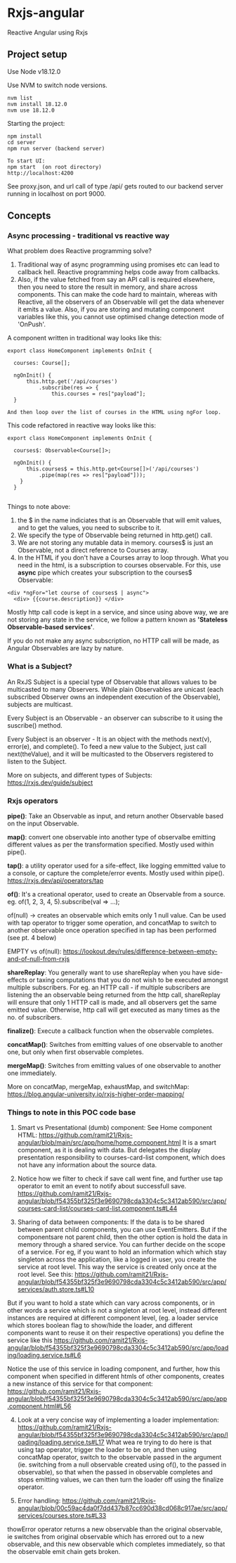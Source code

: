 # Rxjs-angular
Reactive Angular using Rxjs

## Project setup
Use Node v18.12.0

Use NVM to switch node versions.
```
nvm list
nvm install 18.12.0
nvm use 18.12.0
```

Starting the project:

```
npm install
cd server  
npm run server (backend server)

To start UI:
npm start  (on root directory)
http://localhost:4200
```

See proxy.json, and url call of type /api/ gets routed to our backend server running in localhost on port 9000.

## Concepts

### Async processing - traditional vs reactive way

What problem does Reactive programming solve?

1. Traditional way of async programming using promises etc can lead to callback hell. Reactive programming helps code away from callbacks.
2. Also, if the value fetched from say an API call is required elsewhere, then you need to store the result in memory, and share across components. 
This can make the code hard to maintain, whereas with Reactive, all the observers of an Observable will get the data whenever it emits a value.
Also, if you are storing and mutating component variables like this, you cannot use optimised change detection mode of 'OnPush'.

A component written in traditional way looks like this:

```
export class HomeComponent implements OnInit {

  courses: Course[];

  ngOnInit() {
      this.http.get('/api/courses')
	      .subscribe(res => {
		      this.courses = res["payload"];
  }
  
And then loop over the list of courses in the HTML using ngFor loop.

```

This code refactored in reactive way looks like this:

```
export class HomeComponent implements OnInit {

  courses$: Observable<Course[]>;

  ngOnInit() {
      this.courses$ = this.http.get<Course[]>('/api/courses')
	      .pipe(map(res => res["payload"]));
	}
  }
  

```
Things to note above:
1. the $ in the name indiciates that is an Observable that will emit values, and to get the values, you need to subscribe to it.
2. We specify the type of Observable being returned in http.get() call.
3. We are not storing any mutable data in memory. courses$ is just an Observable, not a direct reference to Courses array.
4. In the HTML if you don't have a Courses array to loop through. What you need in the html, is a subscription to courses observable.
For this, use **async** pipe which creates your subscription to the courses$ Observable:

```
<div *ngFor="let course of courses$ | async">
  <div> {{course.description}} </div>
``` 
Mostly http call code is kept in a service, and since using above way, we are not storing any state in the service, we follow 
a pattern known as **'Stateless Observable-based services'**.

If you do not make any async subscription, no HTTP call will be made, as Angular Observables are lazy by nature. 

### What is a Subject?
An RxJS Subject is a special type of Observable that allows values to be multicasted to many Observers.
While plain Observables are unicast (each subscribed Observer owns an independent execution of the Observable), subjects are multicast.

Every Subject is an Observable - an observer can subscribe to it using the suscribe() method. 

Every Subject is an observer - It is an object with the methods next(v), error(e), and complete(). To feed a new value to the Subject, 
just call next(theValue), and it will be multicasted to the Observers registered to listen to the Subject.

More on subjects, and different types of Subjects:
https://rxjs.dev/guide/subject


### Rxjs operators

**pipe()**: Take an Observable as input, and return another Observable based on the input Observable.

**map()**: convert one observable into another type of observalbe emitting different values as per the transformation specified. Mostly used within pipe().

**tap()**: a utility operator used for a sife-effect, like logging emmitted value to a console, or capture the complete/error events. Mostly used within pipe().
https://rxjs.dev/api/operators/tap

**of()**: It's a creational operator, used to create an Observable from a source.
eg. of(1, 2, 3, 4, 5).subscribe(val => ...); 

of(null) -> creates an observable which emits only 1 null value. Can be used with tap operator to trigger some operation, and concatMap to switch to another observable
once operation specified in tap has been performed (see pt. 4 below)

EMPTY vs of(null): https://lookout.dev/rules/difference-between-empty-and-of-null-from-rxjs

**shareReplay**: You generally want to use shareReplay when you have side-effects or taxing computations that you do not wish to be executed amongst
 multiple subscribers. For eg. an HTTP call - if multiple subscribers are listening the an observable being returned from the http call, shareReplay will ensure that
 only 1 HTTP call is made, and all observers get the same emitted value. Otherwise, http call will get executed as many times as the no. of subscribers.
 
**finalize()**: Execute a callback function when the observable completes.
 
**concatMap()**: Switches from emitting values of one observable to another one, but only when first observable completes.

**mergeMap()**: Switches from emitting values of one observable to another one immediately. 

More on concatMap, mergeMap, exhaustMap, and switchMap: https://blog.angular-university.io/rxjs-higher-order-mapping/
 
### Things to note in this POC code base

1. Smart vs Presentational (dumb) component: See Home component HTML: https://github.com/ramit21/Rxjs-angular/blob/main/src/app/home/home.component.html
It is a smart component, as it is dealing with data. But delegates the display presentation responsibility to courses-card-list component, which does not have 
any information about the source data.

2. Notice how we filter to check if save call went fine, and further use tap operator to emit an event to notify about successfull save.
https://github.com/ramit21/Rxjs-angular/blob/f54355bf325f3e9690798cda3304c5c3412ab590/src/app/courses-card-list/courses-card-list.component.ts#L44

3. Sharing of data between components: If the data is to be shared between parent child components, you can use EventEmitters. But if the componentsare not parent
child, then the other option is hold the data in memory through a shared service. You can further decide on the scope of a service. For eg, if you want to hold an 
information which which stay singleton across the application, like a logged in user, you create the service at root level. This way the service is created only 
once at the root level. See this: https://github.com/ramit21/Rxjs-angular/blob/f54355bf325f3e9690798cda3304c5c3412ab590/src/app/services/auth.store.ts#L10

But if you want to hold a state which can vary across components, or in other words a service which is not a singleton at root level, instead different instances
are required at different component level, (eg. a loader service which stores boolean flag to show/hide the loader, and different components want 
to reuse it on their respective operations) you define the service like this https://github.com/ramit21/Rxjs-angular/blob/f54355bf325f3e9690798cda3304c5c3412ab590/src/app/loading/loading.service.ts#L6

Notice the use of this service in loading component, and further, how this component when specified in different htmls of other components, creates a new instance of this
service for that component: https://github.com/ramit21/Rxjs-angular/blob/f54355bf325f3e9690798cda3304c5c3412ab590/src/app/app.component.html#L56

4. Look at a very concise way of implementing a loader implementation: https://github.com/ramit21/Rxjs-angular/blob/f54355bf325f3e9690798cda3304c5c3412ab590/src/app/loading/loading.service.ts#L17
What wea re trying to do here is that using tap operator, trigger the loader to be on, and then using concatMap operator, switch to the observable passed in the argument 
(ie. switching from a null observable created using of(), to the passed in observable),
so that when the passed in observable completes and stops emitting values, we can then turn the loader off using the finalize operator.

5. Error handling: https://github.com/ramit21/Rxjs-angular/blob/00c59ac4da0f7dd437b87cc690d38cd068c917ae/src/app/services/courses.store.ts#L33

thowError operator returns a new observable than the original observable, ie  switches from original observable which has errored out to a new observable,
and this new observable which completes immediately, so that the observable emit chain gets broken.


